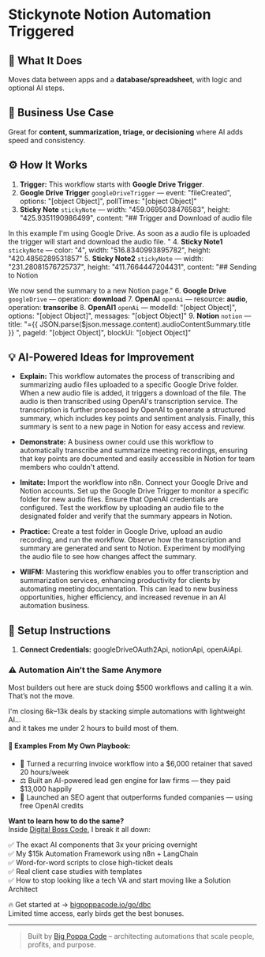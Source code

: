 # Stickynote Notion Automation Triggered
## 🚀 What It Does
Moves data between apps and a **database/spreadsheet**, with logic and optional AI steps.

## 💼 Business Use Case
Great for **content, summarization, triage, or decisioning** where AI adds speed and consistency.

## ⚙️ How It Works
1. **Trigger:** This workflow starts with **Google Drive Trigger**.
2. **Google Drive Trigger** `googleDriveTrigger` — event: "fileCreated", options: "[object Object]", pollTimes: "[object Object]"
3. **Sticky Note** `stickyNote` — width: "459.0695038476583", height: "425.9351190986499", content: "## Trigger and Download of audio file

In this example I'm using Google Drive. 
As soon as a audio file is uploaded the trigger will start and download the audio file. "
4. **Sticky Note1** `stickyNote` — color: "4", width: "516.8340993895782", height: "420.4856289531857"
5. **Sticky Note2** `stickyNote` — width: "231.28081576725737", height: "411.7664447204431", content: "## Sending to Notion

We now send the summary to a new Notion page."
6. **Google Drive** `googleDrive` — operation: **download**
7. **OpenAI** `openAi` — resource: **audio**, operation: **transcribe**
8. **OpenAI1** `openAi` — modelId: "[object Object]", options: "[object Object]", messages: "[object Object]"
9. **Notion** `notion` — title: "={{ JSON.parse($json.message.content).audioContentSummary.title }} ", pageId: "[object Object]", blockUi: "[object Object]"

## 💡 AI-Powered Ideas for Improvement
- **Explain:** This workflow automates the process of transcribing and summarizing audio files uploaded to a specific Google Drive folder. When a new audio file is added, it triggers a download of the file. The audio is then transcribed using OpenAI's transcription service. The transcription is further processed by OpenAI to generate a structured summary, which includes key points and sentiment analysis. Finally, this summary is sent to a new page in Notion for easy access and review.

- **Demonstrate:** A business owner could use this workflow to automatically transcribe and summarize meeting recordings, ensuring that key points are documented and easily accessible in Notion for team members who couldn't attend.

- **Imitate:** Import the workflow into n8n. Connect your Google Drive and Notion accounts. Set up the Google Drive Trigger to monitor a specific folder for new audio files. Ensure that OpenAI credentials are configured. Test the workflow by uploading an audio file to the designated folder and verify that the summary appears in Notion.

- **Practice:** Create a test folder in Google Drive, upload an audio recording, and run the workflow. Observe how the transcription and summary are generated and sent to Notion. Experiment by modifying the audio file to see how changes affect the summary.

- **WIIFM:** Mastering this workflow enables you to offer transcription and summarization services, enhancing productivity for clients by automating meeting documentation. This can lead to new business opportunities, higher efficiency, and increased revenue in an AI automation business.

## 🔧 Setup Instructions
1. **Connect Credentials:** googleDriveOAuth2Api, notionApi, openAiApi.

### ⚠️ Automation Ain’t the Same Anymore

Most builders out here are stuck doing $500 workflows and calling it a win.  
That’s not the move.  

I'm closing $6k–$13k deals by stacking simple automations with lightweight AI...  
and it takes me under 2 hours to build most of them.

#### 🧠 Examples From My Own Playbook:
- 🔁 Turned a recurring invoice workflow into a $6,000 retainer that saved 20 hours/week  
- ⚖️ Built an AI-powered lead gen engine for law firms — they paid $13,000 happily  
- 🚀 Launched an SEO agent that outperforms funded companies — using free OpenAI credits  

**Want to learn how to do the same?**  
Inside [Digital Boss Code](https://bigpoppacode.io/go/dbc), I break it all down:

✅ The exact AI components that 3x your pricing overnight  
✅ My $15k Automation Framework using n8n + LangChain  
✅ Word-for-word scripts to close high-ticket deals  
✅ Real client case studies with templates  
✅ How to stop looking like a tech VA and start moving like a Solution Architect  

🔥 Get started at → [bigpoppacode.io/go/dbc](https://bigpoppacode.io/go/dbc)  
Limited time access, early birds get the best bonuses.

---
> Built by [Big Poppa Code](https://bigpoppacode.io) – architecting automations that scale people, profits, and purpose.
